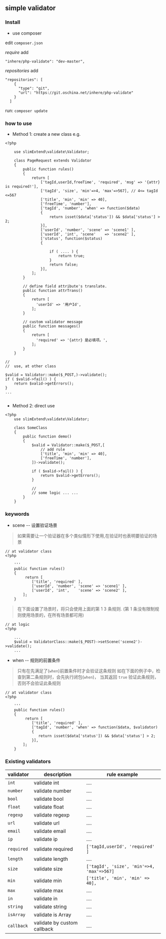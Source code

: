 ## simple validator

### Install

- use composer

edit `composer.json`

_require_ add

```
"inhere/php-validate": "dev-master",
```

_repositories_ add 

```
"repositories": [
    {
      "type": "git",
      "url": "https://git.oschina.net/inhere/php-validate"
    }
  ]
```

run: `composer update`

### how to use

- Method 1: create a new class
    e.g.
    
```
<?php

    use slimExtend\validate\Validator;

    class PageRequest extends Validator
    {
        public function rules()
        {
            return [
                ['tagId,userId,freeTime', 'required', 'msg' => '{attr} is required!'],
                ['tagId', 'size', 'min'=>4, 'max'=>567], // 4<= tagId <=567
                ['title', 'min', 'min' => 40],
                ['freeTime', 'number'],
                ['tagId', 'number', 'when' => function($data) 
                {
                    return isset($data['status']) && $data['status'] > 2;
                }],
                ['userId', 'number', 'scene' => 'scene1' ],
                ['userId', 'int', 'scene'    => 'scene2' ],
                ['status', function($status)
                { 

                    if ( .... ) {
                        return true;
                    }
                    return false;
                }],
            ];
        }
        
        // define field attribute's translate.
        public function attrTrans()
        {
            return [
              'userId' => '用户Id',
            ];
        }
        
        // custom validator message
        public function messages()
        {
            return [
              'required' => '{attr} 是必填项。',
            ];
        }
    }

//
//  use, at other class

$valid = Validator::make($_POST,)->validate();
if ( $valid->fail() ) {
    return $valid->getErrors();
}
...
    
```


- Method 2: direct use

```
<?php
    use slimExtend\validate\Validator;

    class SomeClass 
    {
        public function demo()
        {
            $valid = Validator::make($_POST,[
                // add rule
                ['title', 'min', 'min' => 40],
                ['freeTime', 'number'],
            ])->validate();

            if ( $valid->fail() ) {
                return $valid->getErrors();
            }

            // 
            // some logic ... ...
        }
    }
```

### keywords 

- scene -- 设置验证场景
> 如果需要让一个验证器在多个类似情形下使用,在验证时也表明要验证的场景

```
// at validator class
<?php 
    
    '''
    public function rules() 
    {
         return [
            ['title', 'required' ],
            ['userId', 'number', 'scene' => 'scene1' ],
            ['userId', 'int',    'scene' => 'scene2' ],
        ];
    }
```
> 在下面设置了场景时，将只会使用上面的第 1 3 条规则. (第 1 条没有限制规则使用场景的，在所有场景都可用)

```
// at logic 
<?php

    ...
    $valid = ValidatorClass::make($_POST)->setScene('scene2')->validate();
    ...

```

- when -- 规则的前置条件
> 只有在先满足了(`when`)前置条件时才会验证这条规则
如在下面的例子中，检查到第二条规则时，会先执行闭包(`when`)，
当其返回 `true` 验证此条规则，
否则不会验证此条规则

```
// at validator class
<?php 
    
    '''
    public function rules() 
    {
         return [
            ['title', 'required' ],
            ['tagId', 'number', 'when' => function($data, $validator) 
            {
               return isset($data['status']) && $data['status'] > 2;
            }],
        ];
    }
```


### Existing validators 

validator | description | rule example
----------|-------------|------------
`int`   | validate int | ....
`number`    | validate number | ....
`bool`  | validate bool | ....
`float` | validate float | ....
`regexp`    | validate regexp | ....
`url`   | validate url | ....
`email` | validate email | ....
`ip`    | validate ip | ....
`required`  | validate required | `['tagId,userId', 'required' ]`
`length`    | validate length | ....
`size`  | validate size | `['tagId', 'size', 'min'=>4, 'max'=>567]`
`min`   | validate min | `['title', 'min', 'min' => 40],`
`max`   | validate max | ....
`in`    | validate in | ....
`string`    | validate string | ....
`isArray`   | validate is Array | ....
`callback`  | validate by custom callback | ....